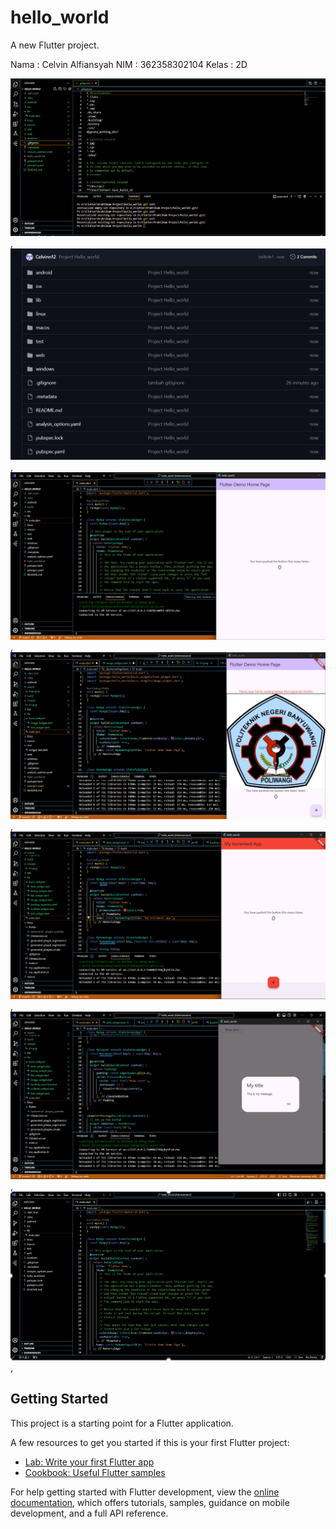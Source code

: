 # hello_world

A new Flutter project.

Nama : Celvin Alfiansyah
NIM : 362358302104
Kelas : 2D

![screenshoot hello_word](images\images1.png),
![screenshoot hello_word](images\images2.png),
![screenshoot hello_word](images\images3.png),
![screenshoot hello_word](images\images4.png),
![screenshoot hello_word](images\images5.png),
![screenshoot hello_word](images\images6.png),
![screenshoot hello_word](images\images7.png),


## Getting Started

This project is a starting point for a Flutter application.

A few resources to get you started if this is your first Flutter project:

- [Lab: Write your first Flutter app](https://docs.flutter.dev/get-started/codelab)
- [Cookbook: Useful Flutter samples](https://docs.flutter.dev/cookbook)

For help getting started with Flutter development, view the
[online documentation](https://docs.flutter.dev/), which offers tutorials,
samples, guidance on mobile development, and a full API reference.
